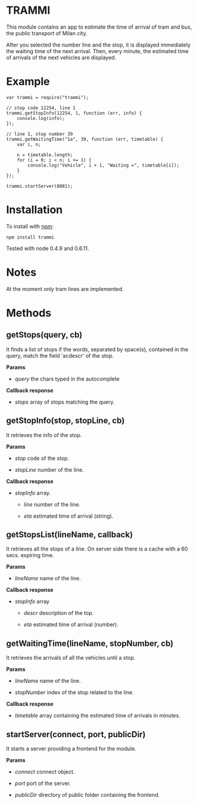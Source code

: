 TRAMMI
======

This module contains an app to estimate the time of arrival of tram and bus,
the public transport of Milan city.

After you selected the number line and the stop, it is displayed immediately the
waiting time of the next arrival. Then, every minute, the estimated time of
arrivals of the next vehicles are displayed.

Example
========

    var trammi = require("trammi");

    // stop code 12254, line 1
    trammi.getStopInfo(12254, 1, function (err, info) {
        console.log(info);
    });

    // line 1, stop number 39
    trammi.getWaitingTime("1a", 39, function (err, timetable) {
        var i, n;

        n = timetable.length;
        for (i = 0; i < n; i += 1) {
            console.log("Vehicle", i + 1, "Waiting =", timetable[i]);
        }
    });

    trammi.startServer(8081);

Installation
============

To install with [npm](http://github.com/isaacs/npm):

    npm install trammi

Tested with node 0.4.9 and 0.6.11.

Notes
=====

At the moment only tram lines are implemented.

Methods
=======

getStops(query, cb)
--------

It finds a list of stops if the words, separated by space(s), contained in the
query, match the field 'acdescr' of the stop.

**Params**

- *query* the chars typed in the autocomplete

**Callback response**

- *stops* array of stops matching the query.


getStopInfo(stop, stopLine, cb)
-----------

It retrieves the info of the stop.

**Params**

- *stop* code of the stop.

- *stopLine*  number of the line.

**Callback response**

- *stopInfo* array.

    - *line* number of the line.

    - *eta* estimated time of arrival (string).

getStopsList(lineName, callback)
------------

It retrieves all the stops of a line. On server side there is a cache with a
60 secs. expiring time.

**Params**

- *lineName* name of the line.

**Callback response**

- *stopInfo* array

    - *descr* description of the top.

    - *eta* estimated time of arrival (number).

getWaitingTime(lineName, stopNumber, cb)
--------------

It retrieves the arrivals of all the vehicles until a stop.

**Params**

- *lineName* name of the line.

- *stopNumber* index of the stop related to the line.

**Callback response**

- *timetable* array containing the estimated time of arrivals in minutes.


startServer(connect, port, publicDir)
-----------

It starts a server providing a frontend for the module.

**Params**

- *connect* connect object.

- *port* port of the server.

- *publicDir* directory of public folder containing the frontend.

